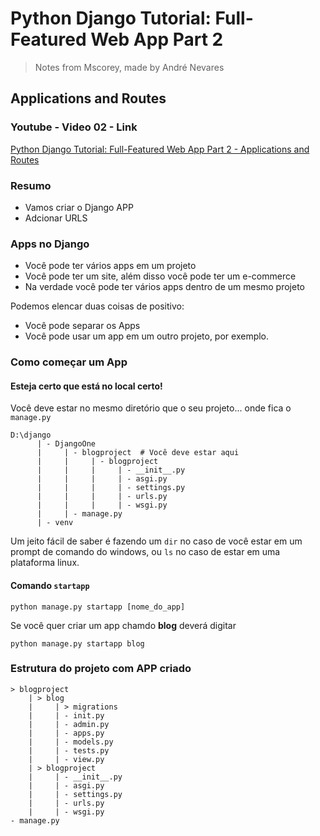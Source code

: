 # Python Django Tutorial: Full-Featured Web App Part 2 
> Notes from Mscorey, made by André Nevares 
## Applications and Routes

### Youtube - Video 02 - Link
[Python Django Tutorial: Full-Featured Web App Part 2 - Applications and Routes](https://youtu.be/a48xeeo5Vnk)

### Resumo
- Vamos criar o Django APP
- Adcionar URLS

### Apps no Django
- Você pode ter vários apps em um projeto
- Você pode ter um site, além disso você pode ter um e-commerce
- Na verdade você pode ter vários apps dentro de um mesmo projeto

Podemos elencar duas coisas de positivo:
- Você pode separar os Apps 
- Você pode usar um app em um outro projeto, por exemplo.

### Como começar um App

#### Esteja certo que está no local certo!
Você deve estar no mesmo diretório que o seu projeto... onde fica o ```manage.py```
```
D:\django
      | - DjangoOne  
      |     | - blogproject  # Você deve estar aqui
      |     |     | - blogproject
      |     |     |     | - __init__.py 
      |     |     |     | - asgi.py  
      |     |     |     | - settings.py  
      |     |     |     | - urls.py  
      |     |     |     | - wsgi.py  
      |     | - manage.py  
      | - venv
```

Um jeito fácil de saber é fazendo um ```dir``` no caso de você estar em um prompt de comando do windows, ou ```ls``` no caso de estar em uma plataforma linux.

#### Comando ```startapp```

```python manage.py startapp [nome_do_app]```

Se você quer criar um app chamdo __blog__ deverá digitar

```python manage.py startapp blog```

### Estrutura do projeto com APP criado

```
> blogproject
    | > blog
    |     | > migrations
    |     | - init.py
    |     | - admin.py
    |     | - apps.py
    |     | - models.py
    |     | - tests.py
    |     | - view.py
    | > blogproject
    |     | - __init__.py 
    |     | - asgi.py  
    |     | - settings.py  
    |     | - urls.py  
    |     | - wsgi.py  
- manage.py  
```
